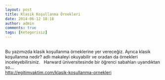 ```yaml
---
layout: post
title: Klasik Koşullanma Örnekleri
date: 2014-06-12 18:18
author: admin
comments: true
tags: [Ketegorisiz]
---
```

<br/>Bu yazımızda klasik koşullanma örneklerine yer vereceğiz. Ayrıca klasik koşullanma nedir? adlı makaleyi okuyabilir ve oradan da örnekleri inceleyebilirsiniz. &nbsp; Harward üniversitesinde bir öğrenci sabahları uyandıktan so...<br/><a href="http://egitimvaktim.com/klasik-kosullanma-ornekleri">http://egitimvaktim.com/klasik-kosullanma-ornekleri</a>
